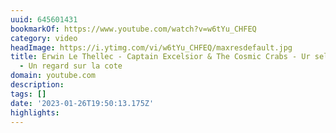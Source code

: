 ```yaml
---
uuid: 645601431
bookmarkOf: https://www.youtube.com/watch?v=w6tYu_CHFEQ
category: video
headImage: https://i.ytimg.com/vi/w6tYu_CHFEQ/maxresdefault.jpg
title: Erwin Le Thellec - Captain Excelsior & The Cosmic Crabs - Ur sell war an aod
  - Un regard sur la cote
domain: youtube.com
description: 
tags: []
date: '2023-01-26T19:50:13.175Z'
highlights: 
---
```



